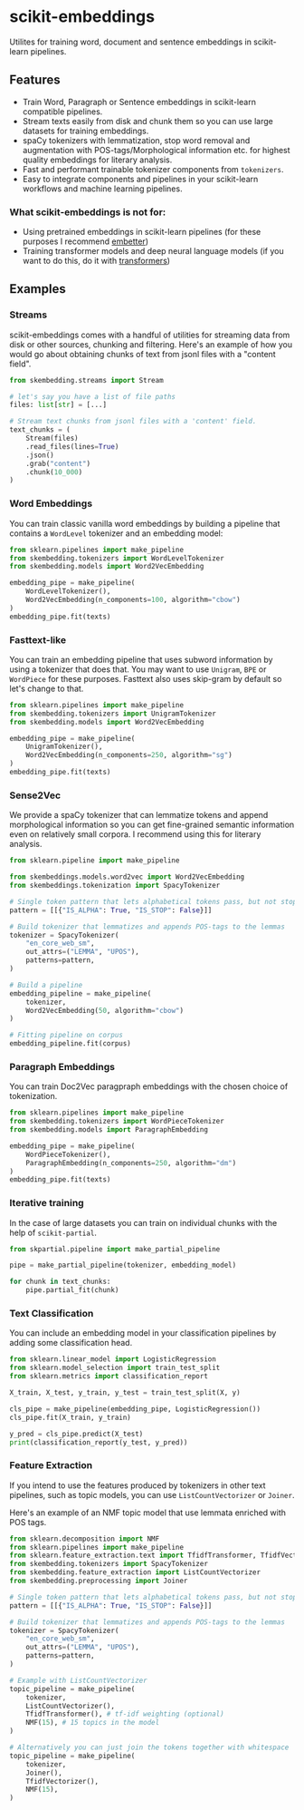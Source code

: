 # scikit-embeddings
Utilites for training word, document and sentence embeddings in scikit-learn pipelines.

## Features
 - Train Word, Paragraph or Sentence embeddings in scikit-learn compatible pipelines.
 - Stream texts easily from disk and chunk them so you can use large datasets for training embeddings.
 - spaCy tokenizers with lemmatization, stop word removal and augmentation with POS-tags/Morphological information etc. for highest quality embeddings for literary analysis.
 - Fast and performant trainable tokenizer components from `tokenizers`.
 - Easy to integrate components and pipelines in your scikit-learn workflows and machine learning pipelines.

### What scikit-embeddings is not for:
 - Using pretrained embeddings in scikit-learn pipelines (for these purposes I recommend [embetter](https://github.com/koaning/embetter/tree/main))
 - Training transformer models and deep neural language models (if you want to do this, do it with [transformers](https://huggingface.co/docs/transformers/index))


## Examples

### Streams

scikit-embeddings comes with a handful of utilities for streaming data from disk or other sources,
chunking and filtering. Here's an example of how you would go about obtaining chunks of text from jsonl files with a "content field".

```python
from skembedding.streams import Stream

# let's say you have a list of file paths
files: list[str] = [...]

# Stream text chunks from jsonl files with a 'content' field.
text_chunks = (
    Stream(files)
    .read_files(lines=True)
    .json()
    .grab("content")
    .chunk(10_000)
)
```

### Word Embeddings

You can train classic vanilla word embeddings by building a pipeline that contains a `WordLevel` tokenizer and an embedding model:

```python
from sklearn.pipelines import make_pipeline
from skembedding.tokenizers import WordLevelTokenizer
from skembedding.models import Word2VecEmbedding

embedding_pipe = make_pipeline(
    WordLevelTokenizer(),
    Word2VecEmbedding(n_components=100, algorithm="cbow")
)
embedding_pipe.fit(texts)
```

### Fasttext-like

You can train an embedding pipeline that uses subword information by using a tokenizer that does that.
You may want to use `Unigram`, `BPE` or `WordPiece` for these purposes.
Fasttext also uses skip-gram by default so let's change to that.

```python
from sklearn.pipelines import make_pipeline
from skembedding.tokenizers import UnigramTokenizer
from skembedding.models import Word2VecEmbedding

embedding_pipe = make_pipeline(
    UnigramTokenizer(),
    Word2VecEmbedding(n_components=250, algorithm="sg")
)
embedding_pipe.fit(texts)
```

### Sense2Vec

We provide a spaCy tokenizer that can lemmatize tokens and append morphological information so you can get fine-grained
semantic information even on relatively small corpora. I recommend using this for literary analysis.

```python
from sklearn.pipeline import make_pipeline

from skembeddings.models.word2vec import Word2VecEmbedding
from skembeddings.tokenization import SpacyTokenizer

# Single token pattern that lets alphabetical tokens pass, but not stopwords
pattern = [[{"IS_ALPHA": True, "IS_STOP": False}]]

# Build tokenizer that lemmatizes and appends POS-tags to the lemmas
tokenizer = SpacyTokenizer(
    "en_core_web_sm",
    out_attrs=("LEMMA", "UPOS"),
    patterns=pattern,
)

# Build a pipeline
embedding_pipeline = make_pipeline(
    tokenizer,
    Word2VecEmbedding(50, algorithm="cbow")
)

# Fitting pipeline on corpus
embedding_pipeline.fit(corpus)
```

### Paragraph Embeddings

You can train Doc2Vec paragpraph embeddings with the chosen choice of tokenization.

```python
from sklearn.pipelines import make_pipeline
from skembedding.tokenizers import WordPieceTokenizer
from skembedding.models import ParagraphEmbedding

embedding_pipe = make_pipeline(
    WordPieceTokenizer(),
    ParagraphEmbedding(n_components=250, algorithm="dm")
)
embedding_pipe.fit(texts)
```

### Iterative training

In the case of large datasets you can train on individual chunks with the help of `scikit-partial`.

```python
from skpartial.pipeline import make_partial_pipeline

pipe = make_partial_pipeline(tokenizer, embedding_model)

for chunk in text_chunks:
    pipe.partial_fit(chunk)
```

### Text Classification

You can include an embedding model in your classification pipelines by adding some classification head.

```python
from sklearn.linear_model import LogisticRegression
from sklearn.model_selection import train_test_split
from sklearn.metrics import classification_report

X_train, X_test, y_train, y_test = train_test_split(X, y)

cls_pipe = make_pipeline(embedding_pipe, LogisticRegression())
cls_pipe.fit(X_train, y_train)

y_pred = cls_pipe.predict(X_test)
print(classification_report(y_test, y_pred))
```


### Feature Extraction

If you intend to use the features produced by tokenizers in other text pipelines, such as topic models,
you can use `ListCountVectorizer` or `Joiner`.

Here's an example of an NMF topic model that use lemmata enriched with POS tags.

```python
from sklearn.decomposition import NMF
from sklearn.pipelines import make_pipeline
from sklearn.feature_extraction.text import TfidfTransformer, TfidfVectorizer
from skembedding.tokenizers import SpacyTokenizer
from skembedding.feature_extraction import ListCountVectorizer
from skembedding.preprocessing import Joiner

# Single token pattern that lets alphabetical tokens pass, but not stopwords
pattern = [[{"IS_ALPHA": True, "IS_STOP": False}]]

# Build tokenizer that lemmatizes and appends POS-tags to the lemmas
tokenizer = SpacyTokenizer(
    "en_core_web_sm",
    out_attrs=("LEMMA", "UPOS"),
    patterns=pattern,
)

# Example with ListCountVectorizer
topic_pipeline = make_pipeline(
    tokenizer,
    ListCountVectorizer(),
    TfidfTransformer(), # tf-idf weighting (optional)
    NMF(15), # 15 topics in the model 
)

# Alternatively you can just join the tokens together with whitespace
topic_pipeline = make_pipeline(
    tokenizer,
    Joiner(),
    TfidfVectorizer(),
    NMF(15), 
)
```

